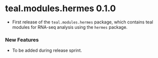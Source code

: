 # teal.modules.hermes 0.1.0
* First release of the `teal.modules.hermes` package, which contains teal modules for RNA-seq analysis using the `hermes` package. 

### New Features
* To be added during release sprint.
